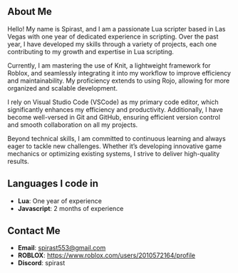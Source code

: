 ## About Me
Hello! My name is Spirast, and I am a passionate Lua scripter based in Las Vegas with one year of dedicated experience in scripting. Over the past year, I have developed my skills through a variety of projects, each one contributing to my growth and expertise in Lua scripting.

Currently, I am mastering the use of Knit, a lightweight framework for Roblox, and seamlessly integrating it into my workflow to improve efficiency and maintainability. My proficiency extends to using Rojo, allowing for more organized and scalable development.

I rely on Visual Studio Code (VSCode) as my primary code editor, which significantly enhances my efficiency and productivity. Additionally, I have become well-versed in Git and GitHub, ensuring efficient version control and smooth collaboration on all my projects.

Beyond technical skills, I am committed to continuous learning and always eager to tackle new challenges. Whether it’s developing innovative game mechanics or optimizing existing systems, I strive to deliver high-quality results.

## Languages I code in
- **Lua**: One year of experience
- **Javascript**: 2 months of experience

## Contact Me
- **Email**: spirast553@gmail.com
- **ROBLOX**: https://www.roblox.com/users/2010572164/profile
- **Discord**: spirast
